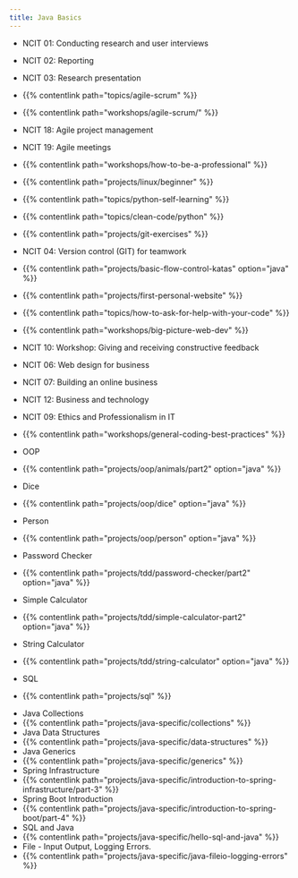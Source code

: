```yaml
---
title: Java Basics
---
```


- NCIT 01: Conducting research and user interviews
- NCIT 02: Reporting
- NCIT 03: Research presentation
- {{% contentlink path="topics/agile-scrum" %}}
- {{% contentlink path="workshops/agile-scrum/" %}}
- NCIT 18: Agile project management
- NCIT 19: Agile meetings
- {{% contentlink path="workshops/how-to-be-a-professional" %}}
- {{% contentlink path="projects/linux/beginner" %}}
- {{% contentlink path="topics/python-self-learning" %}}
- {{% contentlink path="topics/clean-code/python" %}}
- {{% contentlink path="projects/git-exercises" %}}
- NCIT 04: Version control (GIT) for teamwork
- {{% contentlink path="projects/basic-flow-control-katas" option="java" %}}
- {{% contentlink path="projects/first-personal-website" %}}
- {{% contentlink path="topics/how-to-ask-for-help-with-your-code" %}}
- {{% contentlink path="workshops/big-picture-web-dev" %}}

- NCIT 10: Workshop: Giving and receiving constructive feedback
- NCIT 06: Web design for business
- NCIT 07: Building an online business
- NCIT 12: Business and technology
- NCIT 09: Ethics and Professionalism in IT
- {{% contentlink path="workshops/general-coding-best-practices" %}}

- OOP
- {{% contentlink path="projects/oop/animals/part2" option="java" %}}
- Dice
- {{% contentlink path="projects/oop/dice" option="java" %}}
- Person
- {{% contentlink path="projects/oop/person" option="java" %}}
- Password Checker
- {{% contentlink path="projects/tdd/password-checker/part2" option="java" %}}
- Simple Calculator
- {{% contentlink path="projects/tdd/simple-calculator-part2" option="java" %}}
- String Calculator
- {{% contentlink path="projects/tdd/string-calculator" option="java" %}}
- SQL
- {{% contentlink path="projects/sql" %}}

* Java Collections
* {{% contentlink path="projects/java-specific/collections" %}}
* Java Data Structures
* {{% contentlink path="projects/java-specific/data-structures" %}}
* Java Generics
* {{% contentlink path="projects/java-specific/generics" %}}
* Spring Infrastructure
* {{% contentlink path="projects/java-specific/introduction-to-spring-infrastructure/part-3" %}}
* Spring Boot Introduction
* {{% contentlink path="projects/java-specific/introduction-to-spring-boot/part-4" %}}
* SQL and Java
* {{% contentlink path="projects/java-specific/hello-sql-and-java" %}}
* File - Input Output, Logging Errors.
* {{% contentlink path="projects/java-specific/java-fileio-logging-errors" %}}
